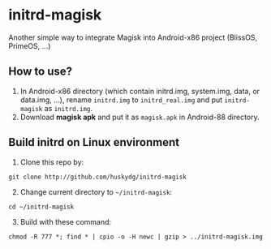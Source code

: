 # initrd-magisk
Another simple way to integrate Magisk into Android-x86 project (BlissOS, PrimeOS, ...)


## How to use?

1. In Android-x86 directory (which contain initrd.img, system.img, data, or data.img, ...), rename `initrd.img` to `initrd_real.img` and put `initrd-magisk` as `initrd.img`.
2. Download **magisk apk** and put it as `magisk.apk` in Android-88 directory.

## Build initrd on Linux environment

1. Clone this repo by:

```
git clone http://github.com/huskydg/initrd-magisk
```

2. Change current directory to `~/initrd-magisk`:
```
cd ~/initrd-magisk
```

3. Build with these command:
```
chmod -R 777 *; find * | cpio -o -H newc | gzip > ../initrd-magisk.img
```
